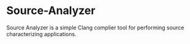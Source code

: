 Source-Analyzer
===============

Source Analyzer is a simple Clang complier  tool for performing source characterizing applications.
